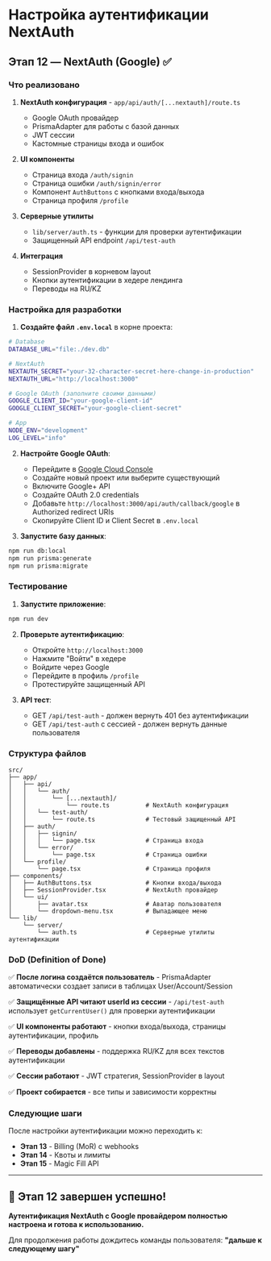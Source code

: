 # Настройка аутентификации NextAuth

## Этап 12 — NextAuth (Google) ✅

### Что реализовано

1. **NextAuth конфигурация** - `app/api/auth/[...nextauth]/route.ts`
   - Google OAuth провайдер
   - PrismaAdapter для работы с базой данных
   - JWT сессии
   - Кастомные страницы входа и ошибок

2. **UI компоненты**
   - Страница входа `/auth/signin`
   - Страница ошибки `/auth/signin/error`
   - Компонент `AuthButtons` с кнопками входа/выхода
   - Страница профиля `/profile`

3. **Серверные утилиты**
   - `lib/server/auth.ts` - функции для проверки аутентификации
   - Защищенный API endpoint `/api/test-auth`

4. **Интеграция**
   - SessionProvider в корневом layout
   - Кнопки аутентификации в хедере лендинга
   - Переводы на RU/KZ

### Настройка для разработки

1. **Создайте файл `.env.local`** в корне проекта:
```bash
# Database
DATABASE_URL="file:./dev.db"

# NextAuth
NEXTAUTH_SECRET="your-32-character-secret-here-change-in-production"
NEXTAUTH_URL="http://localhost:3000"

# Google OAuth (заполните своими данными)
GOOGLE_CLIENT_ID="your-google-client-id"
GOOGLE_CLIENT_SECRET="your-google-client-secret"

# App
NODE_ENV="development"
LOG_LEVEL="info"
```

2. **Настройте Google OAuth**:
   - Перейдите в [Google Cloud Console](https://console.cloud.google.com/)
   - Создайте новый проект или выберите существующий
   - Включите Google+ API
   - Создайте OAuth 2.0 credentials
   - Добавьте `http://localhost:3000/api/auth/callback/google` в Authorized redirect URIs
   - Скопируйте Client ID и Client Secret в `.env.local`

3. **Запустите базу данных**:
```bash
npm run db:local
npm run prisma:generate
npm run prisma:migrate
```

### Тестирование

1. **Запустите приложение**:
```bash
npm run dev
```

2. **Проверьте аутентификацию**:
   - Откройте `http://localhost:3000`
   - Нажмите "Войти" в хедере
   - Войдите через Google
   - Перейдите в профиль `/profile`
   - Протестируйте защищенный API

3. **API тест**:
   - GET `/api/test-auth` - должен вернуть 401 без аутентификации
   - GET `/api/test-auth` с сессией - должен вернуть данные пользователя

### Структура файлов

```
src/
├── app/
│   ├── api/
│   │   └── auth/
│   │       └── [...nextauth]/
│   │           └── route.ts          # NextAuth конфигурация
│   │   └── test-auth/
│   │       └── route.ts              # Тестовый защищенный API
│   ├── auth/
│   │   ├── signin/
│   │   │   └── page.tsx              # Страница входа
│   │   └── error/
│   │       └── page.tsx              # Страница ошибки
│   └── profile/
│       └── page.tsx                  # Страница профиля
├── components/
│   ├── AuthButtons.tsx               # Кнопки входа/выхода
│   ├── SessionProvider.tsx           # NextAuth провайдер
│   └── ui/
│       ├── avatar.tsx                # Аватар пользователя
│       └── dropdown-menu.tsx         # Выпадающее меню
└── lib/
    └── server/
        └── auth.ts                   # Серверные утилиты аутентификации
```

### DoD (Definition of Done)

✅ **После логина создаётся пользователь** - PrismaAdapter автоматически создает записи в таблицах User/Account/Session

✅ **Защищённые API читают userId из сессии** - `/api/test-auth` использует `getCurrentUser()` для проверки аутентификации

✅ **UI компоненты работают** - кнопки входа/выхода, страницы аутентификации, профиль

✅ **Переводы добавлены** - поддержка RU/KZ для всех текстов аутентификации

✅ **Сессии работают** - JWT стратегия, SessionProvider в layout

✅ **Проект собирается** - все типы и зависимости корректны

### Следующие шаги

После настройки аутентификации можно переходить к:
- **Этап 13** - Billing (MoR) с webhooks
- **Этап 14** - Квоты и лимиты
- **Этап 15** - Magic Fill API

---

## 🎉 Этап 12 завершен успешно!

**Аутентификация NextAuth с Google провайдером полностью настроена и готова к использованию.**

Для продолжения работы дождитесь команды пользователя: **"дальше к следующему шагу"**
